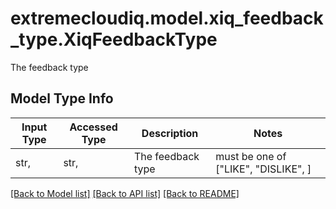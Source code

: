 # extremecloudiq.model.xiq_feedback_type.XiqFeedbackType

The feedback type

## Model Type Info
Input Type | Accessed Type | Description | Notes
------------ | ------------- | ------------- | -------------
str,  | str,  | The feedback type | must be one of ["LIKE", "DISLIKE", ] 

[[Back to Model list]](../../README.md#documentation-for-models) [[Back to API list]](../../README.md#documentation-for-api-endpoints) [[Back to README]](../../README.md)

